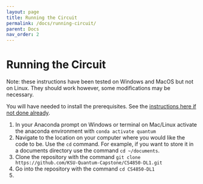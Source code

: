 ```yaml
---
layout: page
title: Running the Circuit
permalink: /docs/running-circuit/
parent: Docs
nav_order: 2
---
```


# Running the Circuit

Note: these instructions have been tested on Windows and MacOS but not on Linux. They should work however, some modifications may be necessary.

You will have needed to install the prerequisites. See the [instructions here if not done already](getting-started).

1. In your Anaconda prompt on Windows or terminal on Mac/Linux activate the anaconda environment with `conda activate quantum`
2. Navigate to the location on your computer where you would like the code to be. Use the `cd` command. For example, if you want to store it in a documents directory use the command `cd ~/documents`.
3. Clone the repository with the command `git clone https://github.com/KSU-Quantum-Capstone/CS4850-DL1.git`
4. Go into the repository with the command `cd CS4850-DL1`
5.
